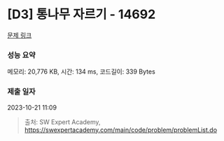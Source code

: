 # [D3] 통나무 자르기 - 14692 

[문제 링크](https://swexpertacademy.com/main/code/problem/problemDetail.do?contestProbId=AYJW0g-qlO8DFASv) 

### 성능 요약

메모리: 20,776 KB, 시간: 134 ms, 코드길이: 339 Bytes

### 제출 일자

2023-10-21 11:09



> 출처: SW Expert Academy, https://swexpertacademy.com/main/code/problem/problemList.do